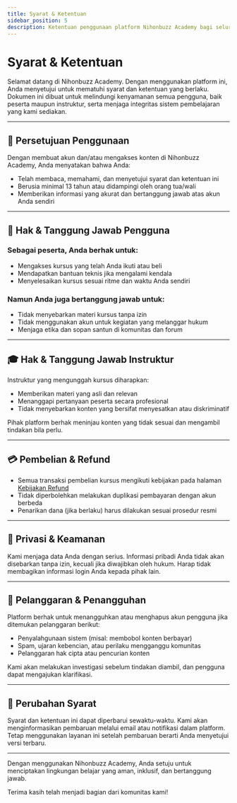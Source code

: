 ```yaml
---
title: Syarat & Ketentuan
sidebar_position: 5
description: Ketentuan penggunaan platform Nihonbuzz Academy bagi seluruh pengguna, termasuk hak, kewajiban, dan batasan.
---
```


# Syarat & Ketentuan

Selamat datang di Nihonbuzz Academy. Dengan menggunakan platform ini, Anda menyetujui untuk mematuhi syarat dan ketentuan yang berlaku. Dokumen ini dibuat untuk melindungi kenyamanan semua pengguna, baik peserta maupun instruktur, serta menjaga integritas sistem pembelajaran yang kami sediakan.

---

## 🧾 Persetujuan Penggunaan

Dengan membuat akun dan/atau mengakses konten di Nihonbuzz Academy, Anda menyatakan bahwa Anda:

- Telah membaca, memahami, dan menyetujui syarat dan ketentuan ini
- Berusia minimal 13 tahun atau didampingi oleh orang tua/wali
- Memberikan informasi yang akurat dan bertanggung jawab atas akun Anda sendiri

---

## 👤 Hak & Tanggung Jawab Pengguna

### Sebagai peserta, Anda berhak untuk:
- Mengakses kursus yang telah Anda ikuti atau beli
- Mendapatkan bantuan teknis jika mengalami kendala
- Menyelesaikan kursus sesuai ritme dan waktu Anda sendiri

### Namun Anda juga bertanggung jawab untuk:
- Tidak menyebarkan materi kursus tanpa izin
- Tidak menggunakan akun untuk kegiatan yang melanggar hukum
- Menjaga etika dan sopan santun di komunitas dan forum

---

## 🎓 Hak & Tanggung Jawab Instruktur

Instruktur yang mengunggah kursus diharapkan:

- Memberikan materi yang asli dan relevan
- Menanggapi pertanyaan peserta secara profesional
- Tidak menyebarkan konten yang bersifat menyesatkan atau diskriminatif

Pihak platform berhak meninjau konten yang tidak sesuai dan mengambil tindakan bila perlu.

---

## 💳 Pembelian & Refund

- Semua transaksi pembelian kursus mengikuti kebijakan pada halaman [Kebijakan Refund](../marketplace/refund.md)
- Tidak diperbolehkan melakukan duplikasi pembayaran dengan akun berbeda
- Penarikan dana (jika berlaku) harus dilakukan sesuai prosedur resmi

---

## 📡 Privasi & Keamanan

Kami menjaga data Anda dengan serius. Informasi pribadi Anda tidak akan disebarkan tanpa izin, kecuali jika diwajibkan oleh hukum. Harap tidak membagikan informasi login Anda kepada pihak lain.

---

## 🚫 Pelanggaran & Penangguhan

Platform berhak untuk menangguhkan atau menghapus akun pengguna jika ditemukan pelanggaran berikut:

- Penyalahgunaan sistem (misal: membobol konten berbayar)
- Spam, ujaran kebencian, atau perilaku mengganggu komunitas
- Pelanggaran hak cipta atau pencurian konten

Kami akan melakukan investigasi sebelum tindakan diambil, dan pengguna dapat mengajukan klarifikasi.

---

## 📌 Perubahan Syarat

Syarat dan ketentuan ini dapat diperbarui sewaktu-waktu. Kami akan menginformasikan pembaruan melalui email atau notifikasi dalam platform. Tetap menggunakan layanan ini setelah pembaruan berarti Anda menyetujui versi terbaru.

---

Dengan menggunakan Nihonbuzz Academy, Anda setuju untuk menciptakan lingkungan belajar yang aman, inklusif, dan bertanggung jawab.

Terima kasih telah menjadi bagian dari komunitas kami!
